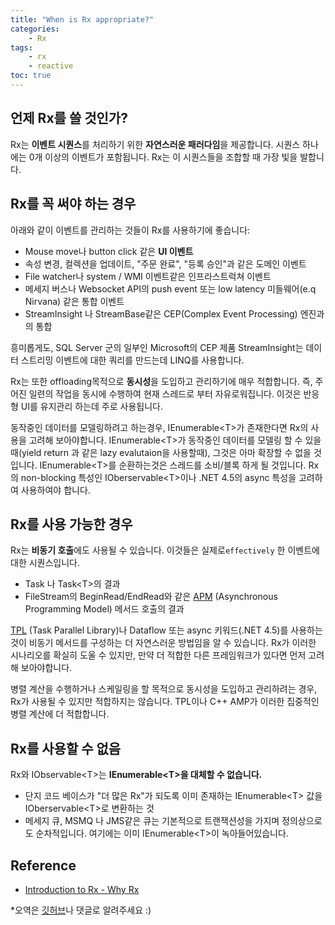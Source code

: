 ```yaml
---
title: "When is Rx appropriate?"
categories:
    - Rx
tags:
    - rx
    - reactive
toc: true
---
```

## 언제 Rx를 쓸 것인가?
Rx는 **이벤트 시퀀스**를 처리하기 위한 **자연스러운 패러다임**을 제공합니다. 시퀀스 하나에는 0개 이상의 이벤트가 포함됩니다. Rx는 이 시퀀스들을 조합할 때 가장 빛을 발합니다.

## Rx를 꼭 써야 하는 경우
아래와 같이 이벤트를 관리하는 것들이 Rx를 사용하기에 좋습니다:
- Mouse move나 button click 같은 **UI 이벤트**
- 속성 변경, 컬렉션을 업데이트, "주문 완료", "등록 승인"과 같은 도메인 이벤트
- File watcher나 system / WMI 이벤트같은 인프라스트럭쳐 이벤트
- 메세지 버스나 Websocket API의 push event 또는 low latency 미들웨어(e.q Nirvana) 같은 통합 이벤트
- StreamInsight 나 StreamBase같은 CEP(Complex Event Processing) 엔진과의 통합

흥미롭게도, SQL Server 군의 일부인 Microsoft의 CEP 제품 StreamInsight는 데이터 스트리밍 이벤트에 대한 쿼리를 만드는데 LINQ를 사용합니다.

Rx는 또한 offloading목적으로 **동시성**을 도입하고 관리하기에 매우 적합합니다. 즉, 주어진 일련의 작업을 동시에 수행하여 현재 스레드로 부터 자유로워집니다. 이것은 반응형 UI를 유지관리 하는데 주로 사용됩니다.

동작중인 데이터를 모델링하려고 하는경우, IEnumerable&lt;T&gt;가 존재한다면 Rx의 사용을 고려해 보아야합니다. IEnumerable&lt;T&gt;가 동작중인 데이터를 모델링 할 수 있을 때(yield return 과 같은 lazy evalutaion을 사용할때), 그것은 아마 확장할 수 없을 것입니다.
IEnumerable&lt;T&gt;를 순환하는것은 스레드를 소비/블록 하게 될 것입니다. 
Rx의 non-blocking 특성인 IOberservable&lt;T&gt;이나 .NET 4.5의 async 특성을 고려하여 사용하여야 합니다.

## Rx를 사용 가능한 경우
Rx는 **비동기 호출**에도 사용될 수 있습니다. 이것들은 실제로`effectively` 한 이벤트에 대한 시퀀스입니다.
- Task 나 Task&lt;T&gt;의 결과
- FileStream의 BeginRead/EndRead와 같은 [APM][APM_link] (Asynchronous Programming Model) 메서드 호출의 결과

[TPL][TPL_link] (Task Parallel Library)나 Dataflow 또는 async 키워드(.NET 4.5)를 사용하는 것이 비동기 메서드를 구성하는 더 자연스러운 방법임을 알 수 있습니다. Rx가 이러한 시나리오를 확실히 도울 수 있지만, 만약 더 적합한 다른 프레임워크가 있다면 먼저 고려해 보아야합니다.

병렬 계산을 수행하거나 스케일링을 할 목적으로 동시성을 도입하고 관리하려는 경우, Rx가 사용될 수 있지만 적합하지는 않습니다. TPL이나 C++ AMP가 이러한 집중적인 병렬 계산에 더 적합합니다.

## Rx를 사용할 수 없음
Rx와 IObservable&lt;T&gt;는 **IEnumerable&lt;T&gt;을 대체할 수 없습니다.**
- 단지 코드 베이스가 "더 많은 Rx"가 되도록 이미 존재하는 IEnumerable&lt;T&gt; 값을 IOberservable&lt;T&gt;로 변환하는 것
- 메세지 큐, MSMQ 나 JMS같은 큐는 기본적으로 트랜잭션성을 가지며 정의상으로도 순차적입니다. 여기에는 이미 IEnumerable&lt;T&gt;이 녹아들어있습니다.

## Reference
- [Introduction to Rx - Why Rx](http://introtorx.com/Content/v1.0.10621.0/01_WhyRx.html#WhyRx)

*오역은 [깃허브](http://github.com/uniqmuz/uniqmuz.github.io)나 댓글로 알려주세요 :)



[APM_link]: https://docs.microsoft.com/ko-kr/dotnet/standard/asynchronous-programming-patterns/asynchronous-programming-model-apm

[TPL_link]: https://docs.microsoft.com/ko-kr/dotnet/standard/parallel-programming/task-parallel-library-tpl

